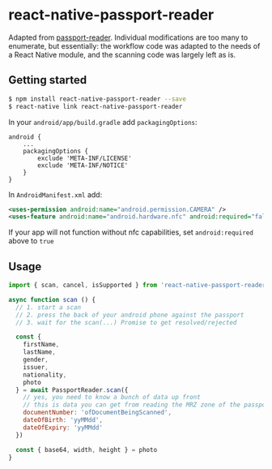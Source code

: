 
# react-native-passport-reader

Adapted from [passport-reader](https://github.com/tananaev/passport-reader). Individual modifications are too many to enumerate, but essentially: the workflow code was adapted to the needs of a React Native module, and the scanning code was largely left as is.

## Getting started

```sh
$ npm install react-native-passport-reader --save
$ react-native link react-native-passport-reader
```

In your `android/app/build.gradle` add `packagingOptions`:

```
android {
    ...
    packagingOptions {
        exclude 'META-INF/LICENSE'
        exclude 'META-INF/NOTICE'
    }
}
```

In `AndroidManifest.xml` add:

```xml
<uses-permission android:name="android.permission.CAMERA" />
<uses-feature android:name="android.hardware.nfc" android:required="false" />
```

If your app will not function without nfc capabilities, set `android:required` above to `true`

## Usage
```js
import { scan, cancel, isSupported } from 'react-native-passport-reader'

async function scan () {
  // 1. start a scan
  // 2. press the back of your android phone against the passport
  // 3. wait for the scan(...) Promise to get resolved/rejected

  const { 
    firstName, 
    lastName, 
    gender, 
    issuer, 
    nationality, 
    photo 
  } = await PassportReader.scan({
    // yes, you need to know a bunch of data up front
    // this is data you can get from reading the MRZ zone of the passport
    documentNumber: 'ofDocumentBeingScanned',
    dateOfBirth: 'yyMMdd',
    dateOfExpiry: 'yyMMdd'
  })

  const { base64, width, height } = photo
}
```
